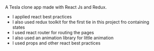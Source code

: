 A Tesla clone app made with React Js and Redux.
- I applied react best practices
- I also used redux toolkit for the first tie in this project fro containing states
- I used react router for routing the pages
- I also used an animation library for little animation
- I used props and other react best practices

